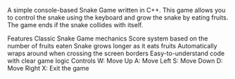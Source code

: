 A simple console-based Snake Game written in C++. This game allows you to control the snake using the keyboard and grow the snake by eating fruits. The game ends if the snake collides with itself.

Features
Classic Snake Game mechanics
Score system based on the number of fruits eaten
Snake grows longer as it eats fruits
Automatically wraps around when crossing the screen borders
Easy-to-understand code with clear game logic
Controls
W: Move Up
A: Move Left
S: Move Down
D: Move Right
X: Exit the game
